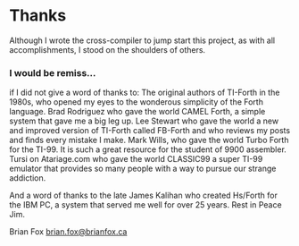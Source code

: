 # Thanks

Although I wrote the cross-compiler to jump start this project, as with all accomplishments, I stood on the shoulders of others.

### I would be remiss...

if I did not give a word of thanks to:
The original authors of TI-Forth in the 1980s, who opened my eyes to the wonderous simplicity of the Forth language.
Brad Rodriguez who gave the world CAMEL Forth, a simple system that gave me a big leg up.
Lee Stewart who gave the world a new and improved version of TI-Forth called FB-Forth and who reviews my posts and finds every mistake I make.
Mark Wills, who gave the world Turbo Forth for the TI-99. It is such a great resource for the student of 9900 assembler.
Tursi on Atariage.com who gave the world CLASSIC99 a super TI-99 emulator that provides so many people with a way to pursue our strange addiction.

And a word of thanks to the late James Kalihan who created Hs/Forth for the IBM PC, a system that served me well for over 25 years.
Rest in Peace Jim.

Brian Fox
brian.fox@brianfox.ca
